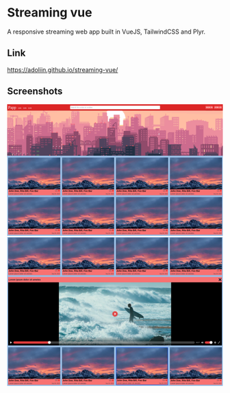 # Streaming vue
A responsive streaming web app built in VueJS, TailwindCSS and Plyr.

## Link
https://adoliin.github.io/streaming-vue/

## Screenshots
![screenshot-1](/screenshots/screenshot1.png)
![screenshot-2](/screenshots/screenshot2.png)

